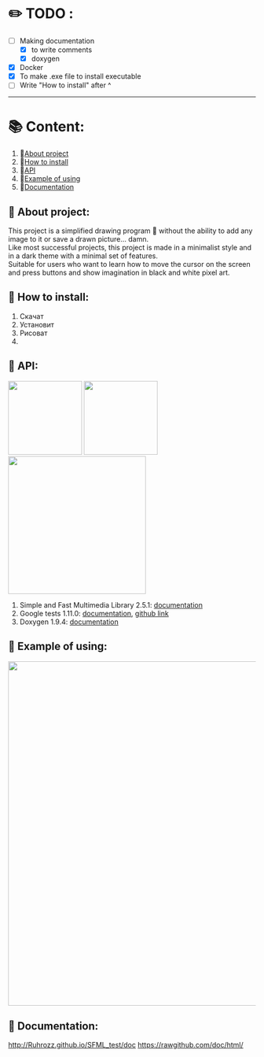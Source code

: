 # :pencil2: TODO :
- [ ] Making documentation
    - [X] to write comments 
    - [X] doxygen   
- [X] Docker
- [X] To make .exe file to install executable
- [ ] Write "How to install" after ^

------------------------------------------------------------------------------------------------------------------------------------------------------------------
# :books: Content:
1. :blue_book:[About project](https://github.com/Ruhrozz/SFML_test#blue_book-about-project)
2. :green_book:[How to install](https://github.com/Ruhrozz/SFML_test#green_book-how-to-install)
3. :ledger:[API](https://github.com/Ruhrozz/SFML_test/#ledger-api)
4. :orange_book:[Example of using](https://github.com/Ruhrozz/SFML_test#orange_book-example-of-using)
5. :closed_book:[Documentation](https://github.com/Ruhrozz/SFML_test#closed_book-documentation)

## :blue_book: About project:

This project is a simplified drawing program :art: without the ability to add any image to it or save a drawn picture... damn.\
Like most successful projects, this project is made in a minimalist style and in a dark theme with a minimal set of features.\
Suitable for users who want to learn how to move the cursor on the screen and press buttons and show imagination in black and white pixel art.

## :green_book: How to install:
1. Скачат
2. Установит
3. Рисоват
4.

## :ledger: API:

<img src="https://camo.githubusercontent.com/f1cd6496aa46486fae925d16a7eac97db76be820a37cb33ad2bc7cedf4191183/68747470733a2f2f7777772e73666d6c2d6465762e6f72672f696d616765732f6c6f676f2e706e67" width="150" /> <img src="https://user-images.githubusercontent.com/72031225/169479448-7ed0b186-c025-4bc6-83ae-ca751057bb49.png" width="150" /> <img src="https://user-images.githubusercontent.com/72031225/169488191-74a0b54f-ab42-47c4-8292-1874283e3f2f.png" width="280" />


1. Simple and Fast Multimedia Library 2.5.1: [documentation](https://www.sfml-dev.org/documentation/2.5.1/)
2. Google tests 1.11.0: [documentation](https://google.github.io/googletest/), [github link](https://github.com/google/googletest)
3. Doxygen 1.9.4: [documentation](https://doxygen.nl/manual/index.html)

## :orange_book: Example of using:
<img src="https://user-images.githubusercontent.com/72031225/169567996-48667532-883d-4044-9ce3-cb77a4af82d1.png" width="700" />

## :closed_book: Documentation:

http://Ruhrozz.github.io/SFML_test/doc
https://rawgithub.com/doc/html/
